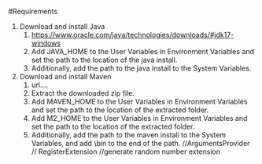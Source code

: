 #Requirements
1. Download and install Java
   1. https://www.oracle.com/java/technologies/downloads/#jdk17-windows
   2. Add JAVA_HOME to the User Variables in Environment Variables and set the path to the location of the java install.
   3. Additionally, add the path to the java install to the System Variables.
2. Download and install Maven 
   1. url....
   2. Extract the downloaded zip file.
   3. Add MAVEN_HOME to the User Variables in Environment Variables and set the path to the location of the extracted folder.
   4. Add M2_HOME to the User Variables in Environment Variables and set the path to the location of the extracted folder.
   5. Additionally, add the path to the maven install to the System Variables, and add \bin to the end of the path.
//ArgumentsProvider 
// RegisterExtension
//generate random number extension